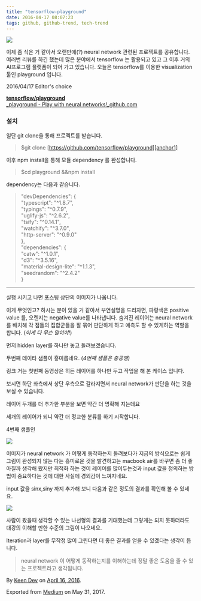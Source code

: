 ```yaml
---
title: "tensorflow-playground"
date: 2016-04-17 08:07:23
tags: github, github-trend, tech-trend 
---
```



![][image0]

이제 좀 식은 거 같아서 오랜만에(?) neural network 관련된 프로젝트를 공유합니다. 여러번 리뷰를 하긴 했는데 많은 분야에서 tensorflow 는 활용되고 있고 그 이후 거의 AI프로그램 플랫폼이 되어 가고 있습니다. 오늘은 tensorflow를 이용한 visualization 툴인 playground 입니다.

2016/04/17 Editor's choice

[**tensorflow/playground**  
_playground - Play with neural networks!_github.com][anchor0][][anchor1]

### 설치

일단 git clone을 통해 프로젝트를 받습니다.
> 
> $git clone [https://github.com/tensorflow/playground][anchor1]

이후 npm install을 통해 모듈 dependency 를 완성합니다.
> 
> $cd playground &&npm install

dependency는 다음과 같습니다.
> 
> "devDependencies": {  
> "typescript": "^1.8.7",  
> "typings": "^0.7.9",  
> "uglify-js": "^2.6.2",  
> "tsify": "^0.14.1",  
> "watchify": "^3.7.0",  
> "http-server": "^0.9.0"  
> },  
> "dependencies": {  
> "catw": "^1.0.1",  
> "d3": "^3.5.16",  
> "material-design-lite": "^1.1.3",  
> "seedrandom": "^2.4.2"  
> }

---

실행 시키고 나면 포스팅 상단의 이미지가 나옵니다.

이게 무엇인고? 하시는 분이 있을 거 같아서 부연설명을 드리자면, 파랑색은 positive value 를, 오렌지는 negative value를 나타냅니다. 숨겨진 레이어는 neural network를 배치해 각 점들의 집합군들을 잘 묶어 판단하게 하고 예측도 할 수 있게하는 역할을 합니다. (_이게 다 무슨 말이야!_)

먼저 hidden layer를 하나만 놓고 돌려보겠습니다.

두번째 데이타 샘플이 흥미롭네요. (_4번째 샘플은 충공깽)_

링크 거는 첫번째 동영상은 히든 레이어를 하나만 두고 작업을 해 본 케이스 입니다.

보시면 하단 좌측에서 상단 우측으로 갈라지면서 neural network가 판단을 하는 것을 보실 수 있습니다.

레이어 두개를 더 추가한 부분을 보면 약간 더 명확해 지는데요

세개의 레이어가 되니 약간 더 정교한 분류를 하기 시작합니다.

4번째 샘플인

![][image1]

이미지가 neural network 가 어떻게 동작하는지 돌려보다가 지금의 방식으로는 쉽게 그림이 완성되지 않는 다는 흥미로운 것을 발견하고는 macbook air를 바꾸면 좀 더 좋아질까 생각해 봤지만 최적화 하는 것이 레이어를 많이두는것과 input 값을 정의하는 방법이 중요하다는 것에 대한 사실에 경외감이 느껴지네요.

input 값을 sinx,siny 까지 추가해 보니 다음과 같은 정도의 결과를 확인해 볼 수 있네요.

![][image2]

사람이 봤을때 생각할 수 있는 나선형의 결과를 기대했는데 그렇게는 되지 못하더라도 대강의 이해할 만한 수준의 그림이 나오네요.

Iteration과 layer를 무작정 많이 그린다면 더 좋은 결과를 얻을 수 있겠다는 생각이 듭니다.
> 
> neural network 이 어떻게 동작하는지를 이해하는데 정말 좋은 도움을 줄 수 있는 프로젝트라고 생각됩니다.

By [Keen Dev][anchor2] on [April 16, 2016][anchor3].

Exported from [Medium][anchor4] on May 31, 2017\.


[anchor0]: https://github.com/tensorflow/playground "https://github.com/tensorflow/playground"
[anchor1]: https://github.com/tensorflow/playground
[anchor2]: https://medium.com/@keendev
[anchor3]: https://medium.com/p/9be777ba26d6
[anchor4]: https://medium.com


[image0]: /images/1*5zC5ZE-3W78FdlF_avwAkg.png
[image1]: /images/1*iaT1yp4UcJQP_Z1sglSX9A.png
[image2]: /images/1*ZabZyDPW5RY7M1ssxAg1Cw.pn